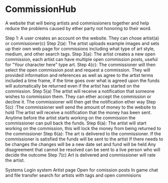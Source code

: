 # CommissionHub
A website that will being artists and commissioners together and help reduce the problems caused by ether party not honoring to their word.

Step 1: A user creates an account on the website.
  They can chose artist(a) or commissioner(c)
Step 2(a): The artist uploads example images and sets up their own web page for commissions including what type of art style, medium, and other search tags.
Step 3(a): The artist creates a new open commission, each artist can have multiple open commission posts, useful for "Your character here" type art.
Step 4(c): The commissioner will then select the open commission post and request a commission. 
  They will provided information and references as well as agree to the artist terms included a time frame, if the time goes over what is agreed upon the funds will automatically be returned even if the artist has started on the commission.
Step 5(a) The artist will receive a notification that someone wishes to commission them.
  They can ether accept the commission or decline it. The commissioner will then get the notification ether way
Step 5(c) :The commissioner well send the amount of money to the website to hold
  The artist will receive a notification that the money has been sent.
  Anytime before the artist starts working on the commission  the commissioner can pull back the funds.
Step 6(a): The artist will start working on the commission, this will lock the money from being returned to the commissioner
Step 6(a): The art is delivered to the commissioner.
  If the commissioner is satisfied the funds will be sent to the artist
  If there needs to be changes the changes will be a new date set and fund will be held
  Any disagreement that cannot be resolved can be sent to a live person who will decide the outcome
Step 7(c) Art is delivered and commissioner will rate the artist.
  
Systems
Login system
Artist page
Open for comission posts
In game chat and file transfer
search for artists with tags and open commisions
